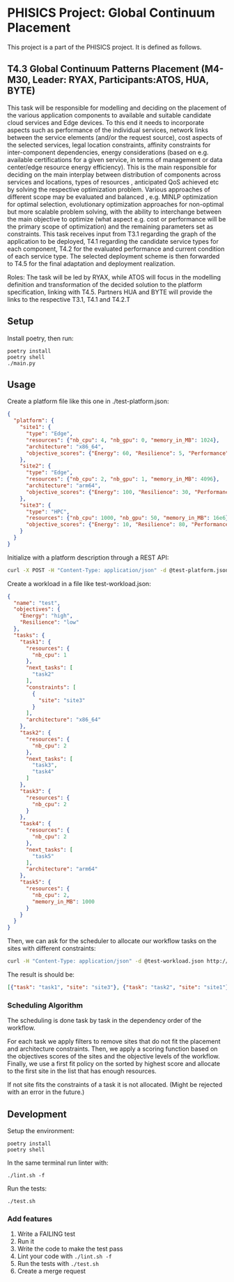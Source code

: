 # PHISICS Project: Global Continuum Placement

This project is a part of the PHISICS project. It is defined as follows.

## T4.3 Global Continuum Patterns Placement (M4-M30, Leader: RYAX, Participants:ATOS, HUA, BYTE)

This task will be responsible for modelling and deciding on the placement of
the various application components to available and suitable candidate cloud
services and Edge devices. To this end it needs to incorporate aspects such as
performance of the individual services, network links between the service
elements (and/or the request source), cost aspects of the selected services,
legal location constraints, affinity constraints for inter-component
dependencies, energy considerations (based on e.g. available certifications for
a given service, in terms of management or data center/edge resource energy
efficiency). This is the main responsible for deciding on the main interplay
between distribution of components across services and locations, types of
resources , anticipated QoS achieved etc by solving the respective optimization
problem. Various approaches of different scope may be evaluated and balanced ,
e.g. MINLP optimization for optimal selection, evolutionary optimization
approaches for non-optimal but more scalable problem solving, with the ability
to interchange between the main objective to optimize (what aspect e.g. cost or
performance will be the primary scope of optimization) and the remaining
parameters set as constraints. This task receives input from T3.1 regarding the
graph of the application to be deployed, T4.1 regarding the candidate service
types for each component, T4.2 for the evaluated performance and current
condition of each service type. The selected deployment scheme is then
forwarded to T4.5 for the final adaptation and deployment realization.

Roles: The task will be led by RYAX, while ATOS will focus in the modelling
definition and transformation of the decided solution to the platform
specification, linking with T4.5. Partners HUA and BYTE will provide the links
to the respective T3.1, T4.1 and T4.2.T

## Setup

Install poetry, then run:
```
poetry install
poetry shell
./main.py
```

## Usage

Create a platform file like this one in ./test-platform.json:
```json
{
  "platform": {
    "site1": {
      "type": "Edge",
      "resources": {"nb_cpu": 4, "nb_gpu": 0, "memory_in_MB": 1024},
      "architecture": "x86_64",
      "objective_scores": {"Energy": 60, "Resilience": 5, "Performance": 25}
    },
    "site2": {
      "type": "Edge",
      "resources": {"nb_cpu": 2, "nb_gpu": 1, "memory_in_MB": 4096},
      "architecture": "arm64",
      "objective_scores": {"Energy": 100, "Resilience": 30, "Performance": 50}
    },
    "site3": {
      "type": "HPC",
      "resources": {"nb_cpu": 1000, "nb_gpu": 50, "memory_in_MB": 16e6},
      "objective_scores": {"Energy": 10, "Resilience": 80, "Performance": 100}
    }
  }
}
```
Initialize with a platform description through a REST API:
```sh
curl -X POST -H "Content-Type: application/json" -d @test-platform.json http://127.0.0.1:8080/init 
```

Create a workload in a file like test-workload.json:

```json
{
  "name": "test",
  "objectives": {
    "Energy": "high",
    "Resilience": "low"
  },
  "tasks": {
    "task1": {
      "resources": {
        "nb_cpu": 1
      },
      "next_tasks": [
        "task2"
      ],
      "constraints": [
        {
          "site": "site3"
        }
      ],
      "architecture": "x86_64"
    },
    "task2": {
      "resources": {
        "nb_cpu": 2
      },
      "next_tasks": [
        "task3",
        "task4"
      ]
    },
    "task3": {
      "resources": {
        "nb_cpu": 2
      }
    },
    "task4": {
      "resources": {
        "nb_cpu": 2
      },
      "next_tasks": [
        "task5"
      ],
      "architecture": "arm64"
    },
    "task5": {
      "resources": {
        "nb_cpu": 2,
        "memory_in_MB": 1000
      }
    }
  }
}
```
Then, we can ask for the scheduler to allocate our workflow tasks on the sites with different constraints:
```sh
curl -H "Content-Type: application/json" -d @test-workload.json http://127.0.0.1:8080/schedule
```

The result is should be:
```json
[{"task": "task1", "site": "site3"}, {"task": "task2", "site": "site1"}, {"task": "task3", "site": "site1"}, {"task": "task4", "site": "site2"}, {"task": "task5", "site": "site3"}]
```

### Scheduling Algorithm

The scheduling is done task by task in the dependency order of the workflow.

For each task we apply filters to remove sites that do not fit the placement and architecture constraints.
Then, we apply a scoring function based on the objectives scores of the sites and the objective levels of the workflow.
Finally, we use a first fit policy on the sorted by highest score and allocate to the first site in the list that has enough resources.

If not site fits the constraints of a task it is not allocated. (Might be rejected with an error in the future.)

## Development

Setup the environment:
```shell
poetry install
poetry shell
```

In the same terminal run linter with:
```shell
./lint.sh -f
```

Run the tests:
```shell
./test.sh
```



### Add features

1. Write a FAILING test
2. Run it
3. Write the code to make the test pass
4. Lint your code with `./lint.sh -f`
5. Run the tests with `./test.sh`
6. Create a merge request

